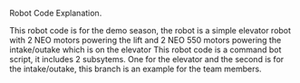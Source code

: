 Robot Code Explanation.

This robot code is for the demo season, the robot is a simple elevator robot with 2 NEO motors powering the lift and 2 NEO 550 motors powering the intake/outake which is on the elevator
This robot code is a command bot script, it includes 2 subsytems. One for the elevator and the second is for the intake/outake, this branch is an example for the team members.
